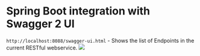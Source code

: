# Spring Boot integration with Swagger 2 UI

`http://localhost:8088/swagger-ui.html` - Shows the list of Endpoints in the current RESTful webservice.
<img src="https://github.com/isaccanedo/spring-boot-swagger/tree/master/src/main/resources/swagger">
